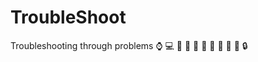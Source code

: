 # TroubleShoot
Troubleshooting through problems
:watch: :computer: :guitar: :key: :girl: :boy: :man: :woman: :rose: :book: :lock:
